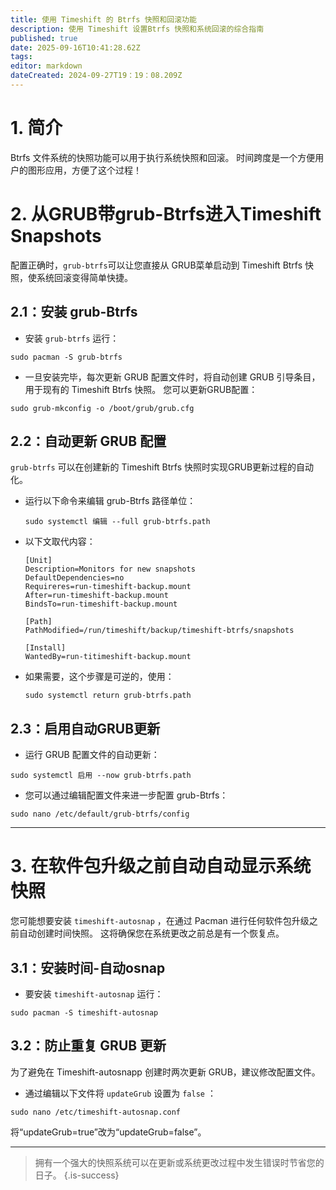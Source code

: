 ```yaml
---
title: 使用 Timeshift 的 Btrfs 快照和回滚功能
description: 使用 Timeshift 设置Btrfs 快照和系统回滚的综合指南
published: true
date: 2025-09-16T10:41:28.62Z
tags:
editor: markdown
dateCreated: 2024-09-27T19：19：08.209Z
---
```


# 1. 简介

Btrfs 文件系统的快照功能可以用于执行系统快照和回滚。 时间跨度是一个方便用户的图形应用，方便了这个过程！

# 2. 从GRUB带grub-Btrfs进入Timeshift Snapshots

配置正确时，`grub-btrfs`可以让您直接从 GRUB菜单启动到 Timeshift Btrfs 快照，使系统回滚变得简单快捷。

## 2.1：安装 grub-Btrfs

- 安装 `grub-btrfs` 运行：

```
sudo pacman -S grub-btrfs
```

- 一旦安装完毕，每次更新 GRUB 配置文件时，将自动创建 GRUB 引导条目，用于现有的 Timeshift Btrfs 快照。 您可以更新GRUB配置：

```
sudo grub-mkconfig -o /boot/grub/grub.cfg
```

## 2.2：自动更新 GRUB 配置

`grub-btrfs` 可以在创建新的 Timeshift Btrfs 快照时实现GRUB更新过程的自动化。

- 运行以下命令来编辑 grub-Btrfs 路径单位：

  ```
  sudo systemctl 编辑 --full grub-btrfs.path
  ```

- 以下文取代内容：
  ```
  [Unit]
  Description=Monitors for new snapshots
  DefaultDependencies=no
  Requireres=run-timeshift-backup.mount
  After=run-timeshift-backup.mount
  BindsTo=run-timeshift-backup.mount

  [Path]
  PathModified=/run/timeshift/backup/timeshift-btrfs/snapshots

  [Install]
  WantedBy=run-titimeshift-backup.mount
  ```

- 如果需要，这个步骤是可逆的，使用：
  ```
  sudo systemctl return grub-btrfs.path
  ```

## 2.3：启用自动GRUB更新

- 运行 GRUB 配置文件的自动更新：

```
sudo systemctl 启用 --now grub-btrfs.path
```

- 您可以通过编辑配置文件来进一步配置 grub-Btrfs：

```
sudo nano /etc/default/grub-btrfs/config
```

---

# 3. 在软件包升级之前自动自动显示系统快照

您可能想要安装 `timeshift-autosnap` ，在通过 Pacman 进行任何软件包升级之前自动创建时间快照。 这将确保您在系统更改之前总是有一个恢复点。

## 3.1：安装时间-自动osnap

- 要安装 `timeshift-autosnap` 运行：

```
sudo pacman -S timeshift-autosnap
```

## 3.2：防止重复 GRUB 更新

为了避免在 Timeshift-autosnapp 创建时两次更新 GRUB，建议修改配置文件。

- 通过编辑以下文件将 `updateGrub` 设置为 `false` ：

```
sudo nano /etc/timeshift-autosnap.conf
```

将“updateGrub=true”改为“updateGrub=false”。

---

> 拥有一个强大的快照系统可以在更新或系统更改过程中发生错误时节省您的日子。
> {.is-success}

